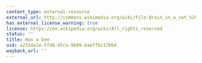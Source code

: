 ```yaml
---
content_type: external-resource
external_url: http://commons.wikimedia.org/wiki/File:Brain_in_a_vat_%28en%29_v2.png
has_external_license_warning: true
license: https://en.wikipedia.org/wiki/All_rights_reserved
status: ''
title: Was a bee
uid: a2334a1e-5fd8-45ca-9b09-6aeffbc17bb4
wayback_url: ''
---
```


